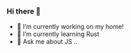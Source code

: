 ### Hi there 👋

- 🔭 I’m currently working on my home!
- 🌱 I’m currently learning Rust
- 💬 Ask me about JS ..
